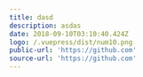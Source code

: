 ```yaml
---
title: dasd
description: asdas
date: 2018-09-10T03:10:40.424Z
logo: /.vuepress/dist/num10.png
public-url: 'https://github.com'
source-url: 'https://github.com'
---
```


